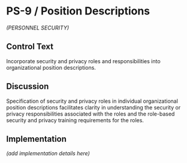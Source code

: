 # PS-9 / Position Descriptions

_(PERSONNEL SECURITY)_

## Control Text

Incorporate security and privacy roles and responsibilities into organizational position descriptions.

## Discussion

Specification of security and privacy roles in individual organizational position descriptions facilitates clarity in understanding the security or privacy responsibilities associated with the roles and the role-based security and privacy training requirements for the roles.

## Implementation

_(add implementation details here)_